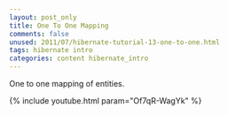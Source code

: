 ```yaml
---           
layout: post_only
title: One To One Mapping
comments: false
unused: 2011/07/hibernate-tutorial-13-one-to-one.html
tags: hibernate intro
categories: content hibernate_intro
---
```


One to one mapping of entities.

{% include youtube.html param="Of7qR-WagYk" %}